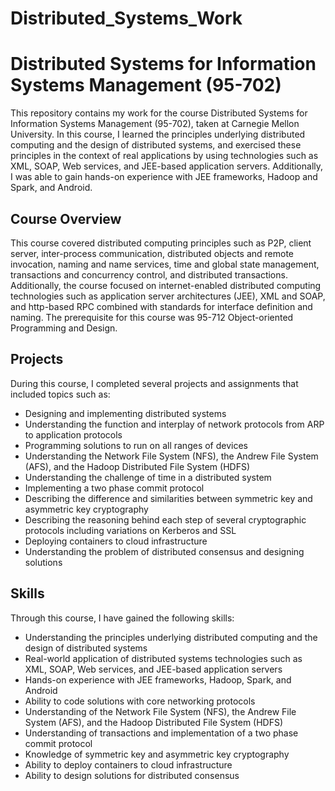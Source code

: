 # Distributed_Systems_Work



# Distributed Systems for Information Systems Management (95-702)

This repository contains my work for the course Distributed Systems for Information Systems Management (95-702), taken at Carnegie Mellon University. In this course, I learned the principles underlying distributed computing and the design of distributed systems, and exercised these principles in the context of real applications by using technologies such as XML, SOAP, Web services, and JEE-based application servers. Additionally, I was able to gain hands-on experience with JEE frameworks, Hadoop and Spark, and Android.

## Course Overview

This course covered distributed computing principles such as P2P, client server, inter-process communication, distributed objects and remote invocation, naming and name services, time and global state management, transactions and concurrency control, and distributed transactions. Additionally, the course focused on internet-enabled distributed computing technologies such as application server architectures (JEE), XML and SOAP, and http-based RPC combined with standards for interface definition and naming. The prerequisite for this course was 95-712 Object-oriented Programming and Design.

## Projects

During this course, I completed several projects and assignments that included topics such as:

* Designing and implementing distributed systems
* Understanding the function and interplay of network protocols from ARP to application protocols
* Programming solutions to run on all ranges of devices
* Understanding the Network File System (NFS), the Andrew File System (AFS), and the Hadoop Distributed File System (HDFS)
* Understanding the challenge of time in a distributed system
* Implementing a two phase commit protocol
* Describing the difference and similarities between symmetric key and asymmetric key cryptography
* Describing the reasoning behind each step of several cryptographic protocols including variations on Kerberos and SSL
* Deploying containers to cloud infrastructure
* Understanding the problem of distributed consensus and designing solutions

## Skills

Through this course, I have gained the following skills:

* Understanding the principles underlying distributed computing and the design of distributed systems
* Real-world application of distributed systems technologies such as XML, SOAP, Web services, and JEE-based application servers
* Hands-on experience with JEE frameworks, Hadoop, Spark, and Android
* Ability to code solutions with core networking protocols
* Understanding of the Network File System (NFS), the Andrew File System (AFS), and the Hadoop Distributed File System (HDFS)
* Understanding of transactions and implementation of a two phase commit protocol
* Knowledge of symmetric key and asymmetric key cryptography
* Ability to deploy containers to cloud infrastructure
* Ability to design solutions for distributed consensus
